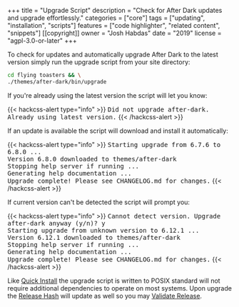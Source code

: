 +++
title = "Upgrade Script"
description = "Check for After Dark updates and upgrade effortlessly."
categories = ["core"]
tags = ["updating", "installation", "scripts"]
features = ["code highlighter", "related content", "snippets"]
[[copyright]]
  owner = "Josh Habdas"
  date = "2019"
  license = "agpl-3.0-or-later"
+++

To check for updates and automatically upgrade After Dark to the latest version simply run the upgrade script from your site directory:

```sh
cd flying toasters && \
./themes/after-dark/bin/upgrade
```

If you're already using the latest version the script will let you know:

{{< hackcss-alert type="info" >}}
<samp class="muted">Did not upgrade after-dark. Already using latest version.</samp>
{{< /hackcss-alert >}}

If an update is available the script will download and install it automatically:

{{< hackcss-alert type="info" >}}
<samp class="muted">Starting upgrade from 6.7.6 to 6.8.0 ...<br>
Version 6.8.0 downloaded to themes/after-dark<br>
Stopping help server if running ...</br>
Generating help documentation ...<br>
Upgrade complete! Please see CHANGELOG.md for changes.</samp>
{{< /hackcss-alert >}}

If current version can't be detected the script will prompt you:

{{< hackcss-alert type="info" >}}
<samp class="muted">Cannot detect version. Upgrade after-dark anyway (y/n)? y<br>
Starting upgrade from unknown version to 6.12.1 ...<br>
Version 6.12.1 downloaded to themes/after-dark<br>
Stopping help server if running ...</br>
Generating help documentation ...<br>
Upgrade complete! Please see CHANGELOG.md for changes.</samp>
{{< /hackcss-alert >}}

Like [Quick Install](../quick-install) the upgrade script is written to POSIX standard will not require additional dependencies to operate on most systems. Upon upgrade the [Release Hash](../release-hashes) will update as well so you may [Validate Release](/validate).
